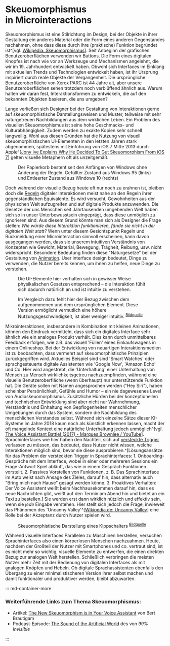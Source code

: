 # Skeuo&shy;morphismus <br>in Micro&shy;interactions

Skeuomorphismus ist eine Stilrichtung im Design, bei der Objekte in ihrer Gestaltung ein anderes Material oder die Form eines anderen Gegenstandes nachahmen, ohne dass diese durch ihre (praktische) Funktion begründet ist^[vgl. [Wikipedia: Skeuomorphismus](https://de.wikipedia.org/wiki/Skeuomorphismus)].
Seit Anbeginn der grafischen Benutzeroberflächen verwenden wir Buttons. Die Form eines digitalen Knopfes ist nach wie vor an Werkzeuge und Mechanismen angelehnt, die wir im 19. Jahrhundert entwickelt haben. Obwohl sich Interfaces im Einklang mit aktuellen Trends und Technologien entwickelt haben, ist ihr Ursprung inspiriert durch reale Objekte der Vergangenheit. Die ursprüngliche Benutzeroberfläche von Xerox PARC ist 44 Jahre alt, aber unsere Benutzeroberflächen sehen trotzdem noch verblüffend ähnlich aus. Warum halten wir daran fest, Interaktionsformen zu entwickeln, die auf den bekannten Objekten basieren, die uns umgeben? 

Lange verließen sich Designer bei der Gestaltung von Interaktionen gerne auf skeuomorphistische Darstellungsweisen und Muster, teilweise mit sehr naturgetreuen Nachbildungen aus dem wirklichen Leben. Ein Problem des visuellen Skeuomorphismus ist seine hohe Geschmacks- und Kulturabhängigkeit. Zudem werden zu exakte Kopien sehr schnell langweilig. Wohl aus diesen Gründen hat die Nutzung von visuell skeuomorphistischen UI-Elementen in den letzten Jahren stark abgenommen, spätestens mit Einführung von iOS 7 Mitte 2013 durch Apple^[[Jony Ive Explains Why He Decided To Gut Skeuomorphism From iOS 7](https://www.cultofmac.com/246312/jony-ive-explains-why-he-decided-to-gut-skeuomorphism-out-of-ios/)] gelten visuelle Metaphern oft als unzeitgemäß.

<figure class="content-thin">
    <img data-src="images/skeuomorphismus/recyclebin.jpg">
    <figcaption>Der Papierkorb besteht seit den Anfängen von Windows ohne Änderung der Regeln. Gefüllter Zustand aus Windows 95 (links) und Entleerter Zustand aus Windows 10 (rechts) </figcaption>
</figure>

<!-- 
Apple
- Multitouch (kapazitiv) - erstmals direkte manipulation, ohne abstraktion
- Skeuomorphismus um Nutzern es beizubringen (bsp Taschenrechner nach Rams) 
- The future of user interface design is the history of print design https://vimeo.com/22575738
    - What's a UI that is all about information? = print design
- Inhalt VOR Nachahmung! zB ebook
-->


Doch während der visuelle Bezug heute oft nur noch zu erahnen ist, bleiben doch die [Regeln](/rules) digitaler Interaktionen meist nahe an den Regeln ihrer gegenständlichen Equivalente. Es wird versucht, Gewohnheiten aus der physischen Welt aufzugreifen und auf digitale Produkte anzuwenden.
Die Gesetze der uns Menschen seit Jahrtausenden umgebenden Welt haben sich so in unser Unterbewusstsein eingeprägt, dass diese unmöglich zu ignorieren sind. Aus diesem Grund könnte man sich als Designer die Frage stellen: _Wie würde diese Interaktion funktionieren, fände sie nicht in der digitalen Welt statt?_
Wenn unter diesem Gesichtspunkt Regeln und Rückmeldung einer Microinteraction sinnvoll erscheinen, kann davon ausgegangen werden, dass sie unserem intuitiven Verständnis von Konzepten wie Gewicht, Material, Bewegung, Trägheit, Reibung, usw. nicht widerspricht. Besondere Bedeutung finden diese "Naturgesetze" bei der Gestaltung von [Animation](/animation-and-pace). User interface design bedeutet, Dinge zu verwenden, die Nutzer bereits kennen, um ihnen zu helfen, neue Dinge zu verstehen.

<figure class="content-thin">
    <img data-src="/images/skeuomorphismus/reorder-drag-drop-1.gif">
    <figcaption>Die UI-Elemente hier verhalten sich in gewisser Weise physikalischen Gesetzen entsprechend – die Interaktion fühlt sich dadurch natürlich an und ist intuitiv zu verstehen.
    <!-- <sup><a href="http://clauderic.github.io/react-sortable-hoc/">Bildquelle</a></sup> -->
    </figcaption>
</figure>

<figure class="content-thin">
    <img data-src="/images/skeuomorphismus/reorder-drag-drop-2.gif">
    <figcaption> Im Vergleich dazu fehlt hier der Bezug zwischen dem aufgenommenen und dem ursprünglichen Element. Diese Version ermöglicht vermutlich eine höhere Nutzungsgeschwindigkeit, ist aber weniger intuitiv.
    <sup><a href="https://dribbble.com/shots/1234963-Animation-Drag-drop-reorder">Bildquelle</a></sup>
    </figcaption>
</figure>

Mikrointeraktionen, insbesondere in Kombination mit kleinen Animationen, können den Eindruck vermitteln, dass sich ein digitales Interface sehr ähnlich wie ein analoges Produkt verhält. Dies kann durch unmittelbares Feedback erfolgen, wie z.B. das visuell 'Füllen' eines Einkaufswagens in einem Onlineshop.
Bei der Entwicklung von neuartigen Interaktionsmedien ist zu beobachten, dass vermehrt auf skeuomorphistische Prinzipien zurückgegriffen wird. Aktuelles Beispiel sind sind 'Smart Watches' oder sprachgesteuerte digitale Assistenten wie 'Google Now', 'Amazon Echo' und Co. Hier wird angestrebt, die 'Unterhaltung' einer Unterhaltung von Mensch zu Mensch wirklichkeitsgetreu nachzuempfinden, während eine visuelle Benutzeroberfläche (wenn überhaupt) nur unterstützende Funktion hat. Die Geräte sollen mit Namen angesprochen werden ("Hey Siri"), haben scheinbar Persönlichkeit, Gefühle und Humor – ein nie dagewesenes Level von Audioskeuomorphismus. 
Zusätzliche Hürden bei der konzeptionellen und technischen Entwicklung sind aber nicht nur Wahrnehmung, Verständnis und Einhaltung von Gepflogenheiten menschlicher Umgebungen durch das System, sondern die Nachbildung des menschlichen Verstandes selbst. Während sich einzelne Sätze dieser KI-Systeme im Jahre 2018 kaum noch als künstlich erkennen lassen, macht der oft mangelnde Kontext eine natürliche Unterhaltung jedoch unmöglich^[vgl. [The Voice Assistant Battle! (2017) - Marques Brownlee / YouTube](https://youtu.be/BkpAro4zIwU)]. Sprachinterfaces wie hier haben den Nachteil, sich auf [versteckte Trigger](/triggers) verlassen zu müssen, das bedeutet, dass Nutzer nicht wissen, welche Interaktionen möglich sind, bevor sie diese ausprobieren.^[Lösungsansätze für das Problem der versteckten Trigger in Sprachinterfaces: 1. Onboarding-Gespräche mit dem Interface, wobei in einer oder mehreren Sessions ein Frage-Antwort Spiel abläuft, das wie in einem Gespräch Funktionen vorstellt. 2. Passives Vorstellen von Funktionen, z. B. Das Sprachinterface im Auto weist nach Ansage des Zieles, darauf hin, dass alternativ auch "Bring mich nach Hause" gesagt werden könne. 3. Proaktives Verhalten: Der Voice Assistent weißt beim Nachhausekommen darauf hin, dass es neue Nachrichten gibt, weißt auf den Termin am Abend hin und bietet an ein Taxi zu bestellen.] Sie werden erst dann wirklich nützlich und effektiv sein, wenn sie _jede_ Eingabe verstehen. Hier stellt sich jedoch die Frage, inwieweit das Phänomen des 'Uncanny Valley'^[[Wikipedia.de: Uncanny Valley](https://de.wikipedia.org/wiki/Uncanny_Valley)] eine Rolle bei der Akzeptanz durch Nutzer spielen wird.

<figure class="content-thin">
    <img data-src="/images/skeuomorphismus/switchanimation.gif">
    <figcaption>Skeuomorphistische Darstellung eines Kippschalters
    <sup>
        <a href="https://dribbble.com/shots/787974-Switch-Animation">Bildquelle</a>
    </sup>
    </figcaption>
</figure>

Während visuelle Interfaces Parallelen zu Maschinen herstellen, versuchen Sprachinterfaces also einen körperlosen Menschen nachzuahmen. Heute, nachdem der Großteil der Nutzer mit Smartphones und co. vertraut sind, ist es nicht mehr so wichtig, visuelle Elemente zu entwerfen, die einen direkten Bezug zur analogen Welt herstellen. Schließlich verbringen die meisten Nutzer mehr Zeit mit der Bedienung von digitalen Interfaces als mit analogen Knöpfen und Hebeln. Ob digitale Sprachassistenten ebenfalls den Übergang zu einer minimalistischeren Version ihrer selbst machen und damit funktionaler und produktiver werden, bleibt abzuwarten.


::: md-container-more

### Weiterführende Links zum Thema Skeuomorphismus:

* Artikel: [The New Skeuomorphism is in Your Voice Assistant](https://uxdesign.cc/the-new-skeuomorphism-is-in-your-voice-assistant-3b14a6553a0e) von Bert Brautigam
* Podcast-Episode: [The Sound of the Artificial World](https://99percentinvisible.org/episode/episode-15-the-sound-of-the-artificial-world/) des von _99% Invisible_

:::


<!-- Audioskeuomorphism: https://www.20k.org/episodes/the-bleeps-the-sweeps-and-the-creeps 21min -->